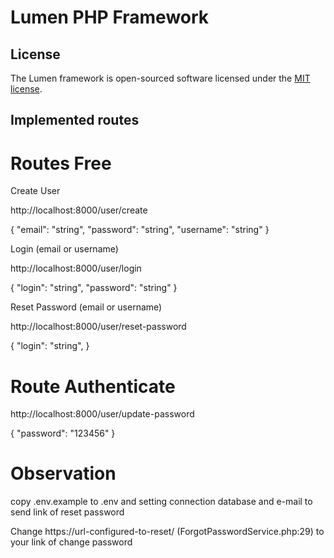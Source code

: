# Lumen PHP Framework

## License

The Lumen framework is open-sourced software licensed under the [MIT license](https://opensource.org/licenses/MIT).

## Implemented routes 

# Routes Free

Create User

http://localhost:8000/user/create

{
	"email": "string",
	"password": "string",
	"username": "string"
}

Login (email or username)

http://localhost:8000/user/login

{
	"login": "string",
	"password": "string"
}

Reset Password (email or username)

http://localhost:8000/user/reset-password

{
	"login": "string",
}

# Route Authenticate

http://localhost:8000/user/update-password

{
	"password": "123456"
}


# Observation

copy .env.example to .env and setting connection database and e-mail to send link of reset password

Change https://url-configured-to-reset/ (ForgotPasswordService.php:29) to your link of change password
